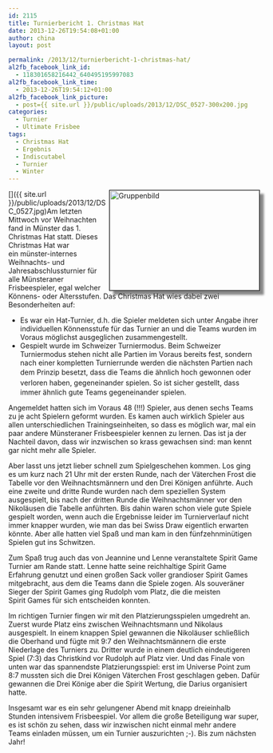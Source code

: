 ```yaml
---
id: 2115
title: Turnierbericht 1. Christmas Hat
date: 2013-12-26T19:54:08+01:00
author: china
layout: post

permalink: /2013/12/turnierbericht-1-christmas-hat/
al2fb_facebook_link_id:
  - 118301658216442_640495195997083
al2fb_facebook_link_time:
  - 2013-12-26T19:54:12+01:00
al2fb_facebook_link_picture:
  - post={{ site.url }}/public/uploads/2013/12/DSC_0527-300x200.jpg
categories:
  - Turnier
  - Ultimate Frisbee
tags:
  - Christmas Hat
  - Ergebnis
  - Indiscutabel
  - Turnier
  - Winter
---
```

[<img alt="Gruppenbild" align=right src="{{ site.url }}/public/uploads/2013/12/DSC_0527-300x200.jpg" style="border:1px solid black; box-shadow:8px 8px 4px #888888; width:300px; height:200px" />]({{ site.url }}/public/uploads/2013/12/DSC_0527.jpg)Am letzten Mittwoch vor Weihnachten fand in Münster das 1. Christmas Hat statt. Dieses Christmas Hat war ein münster-internes Weihnachts- und Jahresabschlussturnier für alle Münsteraner Frisbeespieler, egal welcher Könnens- oder Altersstufen. Das Christmas Hat wies dabei zwei Besonderheiten auf:

  * Es war ein Hat-Turnier, d.h. die Spieler meldeten sich unter Angabe ihrer individuellen Könnensstufe für das Turnier an und die Teams wurden im Voraus möglichst ausgeglichen zusammengestellt.
  * Gespielt wurde im Schweizer Turniermodus. Beim Schweizer Turniermodus stehen nicht alle Partien im Voraus bereits fest, sondern nach einer kompletten Turnierrunde werden die nächsten Partien nach dem Prinzip <span style="line-height: 1.5em;">besetzt, dass die Teams die ähnlich hoch gewonnen oder verloren haben, gegeneinander spielen. So ist sicher </span><span style="line-height: 1.5em;">gestellt, dass immer ähnlich gute Teams gegeneinander spielen. </span>

<!--more-->Angemeldet hatten sich im Voraus 48 (!!!) Spieler, aus denen sechs Teams zu je acht Spielern geformt wurden. Es kamen auch wirklich Spieler aus allen unterschiedlichen Trainingseinheiten, so dass es möglich war, mal ein paar andere Münsteraner Frisbeespieler kennen zu lernen. Das ist ja der Nachteil davon, dass wir inzwischen so krass gewachsen sind: man kennt gar nicht mehr alle Spieler.

Aber lasst uns jetzt lieber schnell zum Spielgeschehen kommen. Los ging es um kurz nach 21 Uhr mit der ersten Runde, nach der Väterchen Frost die Tabelle vor den Weihnachtsmännern und den Drei Königen anführte. Auch eine zweite und dritte Runde wurden nach dem speziellen System ausgespielt, bis nach der dritten Runde die Weihnachtsmänner vor den Nikoläusen die Tabelle anführten. Bis dahin waren schon viele gute Spiele gespielt worden, wenn auch die Ergebnisse leider im Turnierverlauf nicht immer knapper wurden, wie man das bei Swiss Draw eigentlich erwarten könnte. Aber alle hatten viel Spaß und man kam in den fünfzehnminütigen Spielen gut ins Schwitzen.

Zum Spaß trug auch das von Jeannine und Lenne veranstaltete Spirit Game Turnier am Rande statt. Lenne hatte seine reichhaltige Spirit Game Erfahrung genutzt und einen großen Sack voller grandioser Spirit Games mitgebracht, aus dem die Teams dann die Spiele zogen. Als souveräner Sieger der Spirit Games ging Rudolph vom Platz, die die meisten Spirit Games für sich entscheiden konnten.

Im richtigen Turnier fingen wir mit den Platzierungsspielen umgedreht an. Zuerst wurde Platz eins zwischen Weihnachtsmann und Nikolaus ausgespielt. In einem knappen Spiel gewannen die Nikoläuser schließlich die Oberhand und fügte mit 9:7 den Weihnachtsmännern die erste Niederlage des Turniers zu. Dritter wurde in einem deutlich eindeutigeren Spiel (7:3) das Christkind vor Rudolph auf Platz vier. Und das Finale von unten war das spannendste Platzierungsspiel: erst im Universe Point zum 8:7 mussten sich die Drei Königen Väterchen Frost geschlagen geben. Dafür gewannen die Drei Könige aber die Spirit Wertung, die Darius organisiert hatte.

Insgesamt war es ein sehr gelungener Abend mit knapp dreieinhalb Stunden intensivem Frisbeespiel. Vor allem die große Beteiligung war super, es ist schön zu sehen, dass wir inzwischen nicht einmal mehr andere Teams einladen müssen, um ein Turnier auszurichten ;-). Bis zum nächsten Jahr!

&nbsp;